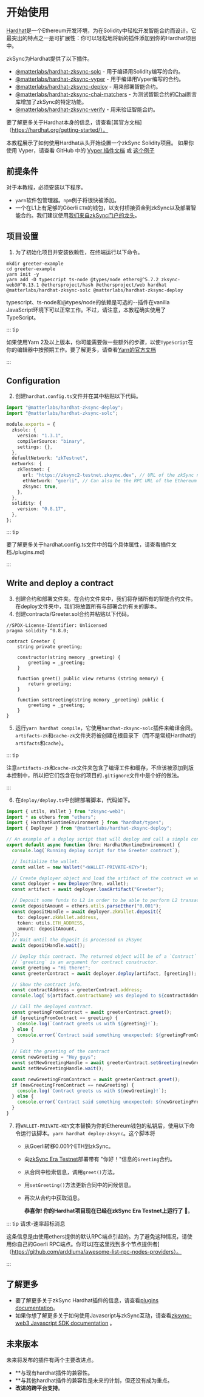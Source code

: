 # 开始使用

[Hardhat](https://hardhat.org)是一个Ethereum开发环境，为在Solidity中轻松开发智能合约而设计。它最突出的特点之一是可扩展性：你可以轻松地将新的插件添加到你的Hardhat项目中。

zkSync为Hardhat提供了以下插件。

- [@matterlabs/hardhat-zksync-solc](./hardhat-zksync-solc.md) - 用于编译用Solidity编写的合约。
- [@matterlabs/hardhat-zksync-vyper](./hardhat-zksync-vyper.md) - 用于编译用Vyper编写的合约。
- [@matterlabs/hardhat-zksync-deploy](./hardhat-zksync-deploy.md) - 用来部署智能合约。
- [@matterlabs/hardhat-zksync-chai-matchers](./hardhat-zksync-chai-matchers.md) - 为测试智能合约的[Chai](https://www.chaijs.com/)断言库增加了zkSync的特定功能。
- [@matterlabs/hardhat-zksync-verify](./hardhat-zksync-verify.md) - 用来验证智能合约。

要了解更多关于Hardhat本身的信息，请查看[其官方文档]（https://hardhat.org/getting-started/）。

本教程展示了如何使用Hardhat从头开始设置一个zkSync Solidity项目。
如果你使用 Vyper，请查看 GitHub 中的 [Vyper 插件文档](./hardhat-zksync-vyper.md) 或 [这个例子](https://github.com/matter-labs/hardhat-zksync/tree/main/examples/vyper-example)

## 前提条件

对于本教程，必须安装以下程序。

- `yarn`软件包管理器。`npm`例子将很快被添加。
- 一个在L1上有足够的Göerli `ETH`的钱包，以支付桥接资金到zkSync以及部署智能合约。我们建议使用[我们来自zkSync门户的龙头](https://portal.zksync.io/faucet)。

## 项目设置

1. 为了初始化项目并安装依赖性，在终端运行以下命令。

```
mkdir greeter-example
cd greeter-example
yarn init -y
yarn add -D typescript ts-node @types/node ethers@^5.7.2 zksync-web3@^0.13.1 @ethersproject/hash @ethersproject/web hardhat @matterlabs/hardhat-zksync-solc @matterlabs/hardhat-zksync-deploy
```

typescript、ts-node和@types/node的依赖是可选的--插件在vanilla JavaScript环境下可以正常工作。不过，请注意，本教程确实使用了TypeScript。

::: tip

如果使用Yarn 2及以上版本，你可能需要做一些额外的步骤，以使`TypeScript`在你的编辑器中按预期工作。要了解更多，请查看[Yarn的官方文档](https://yarnpkg.com/getting-started/editor-sdks)

:::

## Configuration

2. 创建`hardhat.config.ts`文件并在其中粘贴以下代码。

```typescript
import "@matterlabs/hardhat-zksync-deploy";
import "@matterlabs/hardhat-zksync-solc";

module.exports = {
  zksolc: {
    version: "1.3.1",
    compilerSource: "binary",
    settings: {},
  },
  defaultNetwork: "zkTestnet",
  networks: {
    zkTestnet: {
      url: "https://zksync2-testnet.zksync.dev", // URL of the zkSync network RPC
      ethNetwork: "goerli", // Can also be the RPC URL of the Ethereum network (e.g. `https://goerli.infura.io/v3/<API_KEY>`)
      zksync: true,
    },
  },
  solidity: {
    version: "0.8.17",
  },
};
```

::: tip

要了解更多关于hardhat.config.ts文件中的每个具体属性，请查看插件文档./plugins.md)

:::

## Write and deploy a contract

3. 创建合约和部署文件夹。在合约文件夹中，我们将存储所有的智能合约文件。在deploy文件夹中，我们将放置所有与部署合约有关的脚本。
4. 创建contracts/Greeter.sol合约并粘贴以下代码。

```solidity
//SPDX-License-Identifier: Unlicensed
pragma solidity ^0.8.0;

contract Greeter {
    string private greeting;

    constructor(string memory _greeting) {
        greeting = _greeting;
    }

    function greet() public view returns (string memory) {
        return greeting;
    }

    function setGreeting(string memory _greeting) public {
        greeting = _greeting;
    }
}
```

5. 运行`yarn hardhat compile`，它使用`hardhat-zksync-solc`插件来编译合同。`artifacts-zk`和`cache-zk`文件夹将被创建在根目录下（而不是常规Hardhat的`artifacts`和`cache`）。

::: tip

注意`artifacts-zk`和`cache-zk`文件夹包含了编译工件和缓存，不应该被添加到版本控制中，所以把它们包含在你的项目的`.gitignore`文件中是个好的做法。

:::

6. 在`deploy/deploy.ts`中创建部署脚本，代码如下。

```typescript
import { utils, Wallet } from "zksync-web3";
import * as ethers from "ethers";
import { HardhatRuntimeEnvironment } from "hardhat/types";
import { Deployer } from "@matterlabs/hardhat-zksync-deploy";

// An example of a deploy script that will deploy and call a simple contract.
export default async function (hre: HardhatRuntimeEnvironment) {
  console.log(`Running deploy script for the Greeter contract`);

  // Initialize the wallet.
  const wallet = new Wallet("<WALLET-PRIVATE-KEY>");

  // Create deployer object and load the artifact of the contract we want to deploy.
  const deployer = new Deployer(hre, wallet);
  const artifact = await deployer.loadArtifact("Greeter");

  // Deposit some funds to L2 in order to be able to perform L2 transactions.
  const depositAmount = ethers.utils.parseEther("0.001");
  const depositHandle = await deployer.zkWallet.deposit({
    to: deployer.zkWallet.address,
    token: utils.ETH_ADDRESS,
    amount: depositAmount,
  });
  // Wait until the deposit is processed on zkSync
  await depositHandle.wait();

  // Deploy this contract. The returned object will be of a `Contract` type, similarly to ones in `ethers`.
  // `greeting` is an argument for contract constructor.
  const greeting = "Hi there!";
  const greeterContract = await deployer.deploy(artifact, [greeting]);

  // Show the contract info.
  const contractAddress = greeterContract.address;
  console.log(`${artifact.contractName} was deployed to ${contractAddress}`);

  // Call the deployed contract.
  const greetingFromContract = await greeterContract.greet();
  if (greetingFromContract == greeting) {
    console.log(`Contract greets us with ${greeting}!`);
  } else {
    console.error(`Contract said something unexpected: ${greetingFromContract}`);
  }

  // Edit the greeting of the contract
  const newGreeting = "Hey guys";
  const setNewGreetingHandle = await greeterContract.setGreeting(newGreeting);
  await setNewGreetingHandle.wait();

  const newGreetingFromContract = await greeterContract.greet();
  if (newGreetingFromContract == newGreeting) {
    console.log(`Contract greets us with ${newGreeting}!`);
  } else {
    console.error(`Contract said something unexpected: ${newGreetingFromContract}`);
  }
}
```

7. 将`WALLET-PRIVATE-KEY`文本替换为你的Ethereum钱包的私钥后，使用以下命令运行该脚本。`yarn hardhat deploy-zksync`。这个脚本将
   
   - 从Goerli转移0.001个ETH到zkSync。
   
   - 向[zkSync Era Testnet](.../.../dev/fundamentals/interacting.md)部署带有 "你好！"信息的`Greeting`合约。
   
   - 从合同中检索信息，调用`greet()`方法。
   
   - 用`setGreeting()`方法更新合同中的问候信息。
   
   - 再次从合约中获取消息。
     
     **恭喜你! 你的Hardhat项目现在已经在zkSync Era Testnet上运行了 🎉**。

::: tip 请求-速率超标消息

这条信息是由使用ethers提供的默认RPC端点引起的。为了避免这种情况，请使用你自己的Goerli RPC端点。你可以[在这里找到多个节点提供者]（https://github.com/arddluma/awesome-list-rpc-nodes-providers）。

:::

## 了解更多

- 要了解更多关于zkSync Hardhat插件的信息，请查看[plugins documentation](./plugins)。
- 如果你想了解更多关于如何使用Javascript与zkSync互动，请查看[zksync-web3 Javascript SDK documentation](./js) 。

## 未来版本

未来将发布的插件有两个主要改进点。

- **与现有hardhat插件的兼容性。
- **与其他hardhat插件的兼容性是未来的计划，但还没有成为重点。
- **改进的跨平台支持**。

